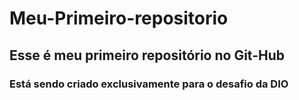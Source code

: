 # Meu-Primeiro-repositorio
## Esse é meu primeiro repositório no Git-Hub
### Está sendo criado exclusivamente para o desafio da DIO
